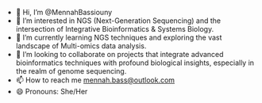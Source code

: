 - 👋 Hi, I’m @MennahBassiouny
- 👀 I’m interested in NGS (Next-Generation Sequencing) and the intersection of Integrative Bioinformatics & Systems Biology.
- 🌱 I’m currently learning NGS techniques and exploring the vast landscape of Multi-omics data analysis.
- 💞️ I’m looking to collaborate on projects that integrate advanced bioinformatics techniques with profound biological insights, especially in the realm of genome sequencing.
- 📫 How to reach me mennah.bass@outlook.com
- 😄 Pronouns: She/Her


<!---
MennahBassiouny/MennahBassiouny is a ✨ special ✨ repository because its `README.md` (this file) appears on your GitHub profile.
You can click the Preview link to take a look at your changes.
--->
